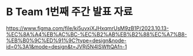 # B Team 1번째 주간 발표 자료
https://www.figma.com/file/ki5uvxjXJHxqmrUsM9zB1P/2023.10.13-%EC%8A%A4%EB%AC%BC-%EC%B2%AB%EB%B2%88%EC%A7%B8-%EB%B0%9C%ED%91%9C?type=design&node-id=0%3A1&mode=design&t=JVRj5N4lSWftQAfn-1